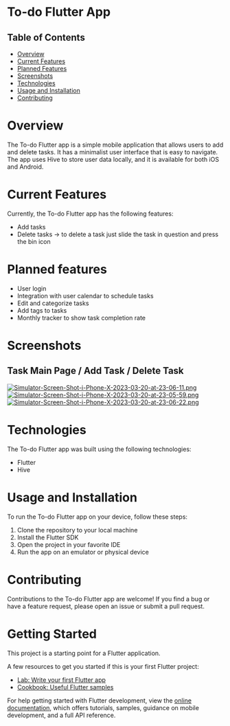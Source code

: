 # To-do Flutter App

## Table of Contents

- [Overview](#overview)
- [Current Features](#current-features)
- [Planned Features](#planned-features)
- [Screenshots](#screenshots)
- [Technologies](#technologies)
- [Usage and Installation](#usage-and-installation)
- [Contributing](#contributing)

# Overview

The To-do Flutter app is a simple mobile application that allows users to add and delete tasks. It has a minimalist user interface that is easy to navigate. The app uses Hive to store user data locally, and it is available for both iOS and Android.

# Current Features

Currently, the To-do Flutter app has the following features:

- Add tasks
- Delete tasks -> to delete a task just slide the task in question and press the bin icon

# Planned features

- User login
- Integration with user calendar to schedule tasks
- Edit and categorize tasks
- Add tags to tasks
- Monthly tracker to show task completion rate

# Screenshots

## Task Main Page / Add Task / Delete Task
[![Simulator-Screen-Shot-i-Phone-X-2023-03-20-at-23-06-11.png](https://i.postimg.cc/zB37pPDm/Simulator-Screen-Shot-i-Phone-X-2023-03-20-at-23-06-11.png)](https://postimg.cc/BL92np1N)[![Simulator-Screen-Shot-i-Phone-X-2023-03-20-at-23-05-59.png](https://i.postimg.cc/wB5YgMDx/Simulator-Screen-Shot-i-Phone-X-2023-03-20-at-23-05-59.png)](https://postimg.cc/06NBC8th)[![Simulator-Screen-Shot-i-Phone-X-2023-03-20-at-23-06-22.png](https://i.postimg.cc/KYhh6Bks/Simulator-Screen-Shot-i-Phone-X-2023-03-20-at-23-06-22.png)](https://postimg.cc/Wd8yrD7M)

# Technologies

The To-do Flutter app was built using the following technologies:

- Flutter
- Hive

# Usage and Installation

To run the To-do Flutter app on your device, follow these steps:

1. Clone the repository to your local machine
2. Install the Flutter SDK
3. Open the project in your favorite IDE
4. Run the app on an emulator or physical device

# Contributing

Contributions to the To-do Flutter app are welcome! If you find a bug or have a feature request, please open an issue or submit a pull request.

# Getting Started

This project is a starting point for a Flutter application.

A few resources to get you started if this is your first Flutter project:

- [Lab: Write your first Flutter app](https://docs.flutter.dev/get-started/codelab)
- [Cookbook: Useful Flutter samples](https://docs.flutter.dev/cookbook)

For help getting started with Flutter development, view the
[online documentation](https://docs.flutter.dev/), which offers tutorials,
samples, guidance on mobile development, and a full API reference.
